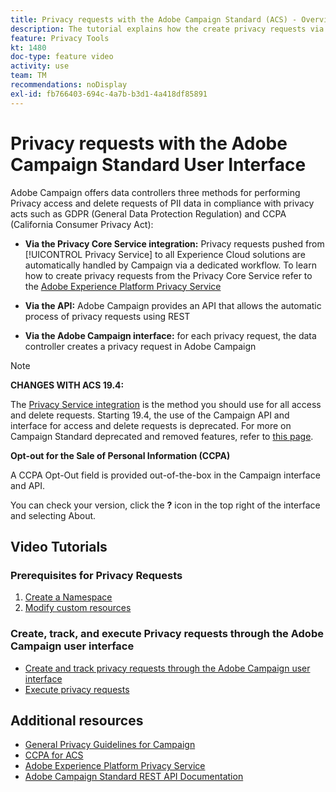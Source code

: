```yaml
---
title: Privacy requests with the Adobe Campaign Standard (ACS) - Overview
description: The tutorial explains how the create privacy requests via the Adobe Campaign Standard interface.
feature: Privacy Tools
kt: 1480
doc-type: feature video
activity: use
team: TM
recommendations: noDisplay
exl-id: fb766403-694c-4a7b-b3d1-4a418df85891
---
```

# Privacy requests with the Adobe Campaign Standard User Interface

Adobe Campaign offers data controllers three methods for performing Privacy access and delete requests of PII data in compliance with privacy acts such as GDPR (General Data Protection Regulation) and CCPA (California Consumer Privacy Act):

* **Via the Privacy Core Service integration:** Privacy requests pushed from [!UICONTROL Privacy Service] to all Experience Cloud solutions are automatically handled by Campaign via a dedicated workflow. To learn how to create privacy requests from the Privacy Core Service refer to the [Adobe Experience Platform Privacy Service](https://www.adobe.io/apis/experienceplatform/gdpr.html) 
  
* **Via the API:** Adobe Campaign provides an API that allows the automatic process of privacy requests using REST
  
* **Via the Adobe Campaign interface:** for each privacy request, the data controller creates a privacy request in Adobe Campaign

>[!NOTE]
>
> **CHANGES WITH ACS 19.4:**
> 
> The [Privacy Service integration](https://www.adobe.io/apis/experienceplatform/gdpr.html) is the method you should use for all access and delete requests. Starting 19.4, the use of the Campaign API and interface for access and delete requests is deprecated. For more on Campaign Standard deprecated and removed features, refer to [this page](https://experienceleague.adobe.com/docs/campaign-standard/using/release-notes/deprecated-features.html?lang=en).
>
>**Opt-out for the Sale of Personal Information (CCPA)**
>
> A CCPA Opt-Out field is provided out-of-the-box in the Campaign interface and API.
>
> You can check your version, click the **?** icon in the top right of the interface and selecting About.

## Video Tutorials

### Prerequisites for Privacy Requests

1. [Create a Namespace](/help/privacy/namespaces-for-privacy-requests.md)
1. [Modify custom resources](/help/privacy/custom-resources-for-privacy-requests.md)

### Create, track, and execute Privacy requests through the Adobe Campaign user interface

* [Create and track privacy requests through the Adobe Campaign user interface](/help/privacy/create-and-track-privacy-requests.md)
* [Execute privacy requests](/help/privacy/execute-privacy-requests.md)

## Additional resources

* [General Privacy Guidelines for Campaign](https://experienceleague.adobe.com/docs/campaign-classic/using/getting-started/privacy/privacy-management.html?lang=en#getting-started)
* [CCPA for ACS](https://experienceleague.adobe.com/docs/campaign-standard/using/getting-started/privacy/privacy-requests.html?lang=en#privacy-requests)
* [Adobe Experience Platform Privacy Service](https://www.adobe.io/apis/experienceplatform/gdpr.html)
* [Adobe Campaign Standard REST API Documentation](https://final-docs.campaign.adobe.com/doc/standard/en/api/ACS_API.html#privacy-management)
